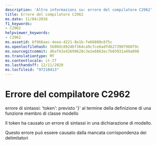 ```yaml
---
description: 'Altre informazioni su: errore del compilatore C2962'
title: Errore del compilatore C2962
ms.date: 11/04/2016
f1_keywords:
- C2962
helpviewer_keywords:
- C2962
ms.assetid: 6f966aec-4eea-4221-8e1b-fe66808c6f5c
ms.openlocfilehash: 5b00dc8924bf364ca9c7ce6adfd627390796079c
ms.sourcegitcommit: d6af41e42699628c3e2e6063ec7b03931a49a098
ms.translationtype: MT
ms.contentlocale: it-IT
ms.lasthandoff: 12/11/2020
ms.locfileid: "97210413"
---
```

# <a name="compiler-error-c2962"></a>Errore del compilatore C2962

errore di sintassi: 'token': previsto '}' al termine della definizione di una funzione membro di classe modello

Il token ha causato un errore di sintassi in una dichiarazione di modello.

Questo errore può essere causato dalla mancata corrispondenza dei delimitatori
